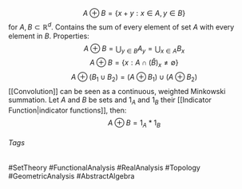 $$
A\oplus B = \{x+y:x\in A, y\in B\}
$$
for $A,B \subset \mathbb{R}^d$.
Contains the sum of every element of set $A$ with every element in $B$.
Properties:
$$
A\oplus B = \bigcup_{y\in B}A_y=\bigcup_{x\in A} B_x
$$
$$
A\oplus B = \{x:A\cap (\check{B})_x\neq\emptyset\}
$$
$$
A\oplus(B_1\cup B_2) = (A\oplus B_1)\cup(A\oplus B_2)
$$
[[Convolution]] can be seen as a continuous, weighted Minkowski summation.
Let $A$ and $B$ be sets and $1_A$ and $1_B$ their [[Indicator Function|indicator functions]], then:
$$
A\oplus B = 1_A*1_B
$$
###### Tags
#SetTheory #FunctionalAnalysis #RealAnalysis #Topology #GeometricAnalysis #AbstractAlgebra